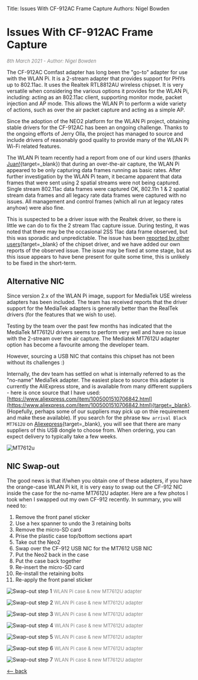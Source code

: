 Title: Issues With CF-912AC Frame Capture 
Authors: Nigel Bowden

# Issues With CF-912AC Frame Capture

<span style="font-size: small; color:gray">*8th March 2021 - Author: Nigel Bowden*</span>

The CF-912AC Comfast adapter has long been the "go-to" adapter for use with the WLAN Pi. It is a 2-stream adapter that provides support for PHYs up to 802.11ac.  It uses the Realtek RTL8812AU wireless chipset. It is very versatile when considering the various options it provides for the WLAN Pi, including: acting as an 802.11ac client, supporting monitor mode, packet injection and AP mode. This allows the WLAN Pi to perform a wide variety of actions, such as over the air packet capture and acting as a simple AP.

Since the adoption of the NEO2 platform for the WLAN Pi project, obtaining stable drivers for the CF-912AC has been an ongoing challenge. Thanks to the ongoing efforts of Jerry Olla, the project has managed to source and include drivers of reasonably good quality to provide many of the WLAN Pi Wi-Fi related features.

The WLAN Pi team recently had a report from one of our kind users (thanks [Juan!](https://twitter.com/ibanezjuan_){target=_blank}) that during an over-the-air capture, the WLAN Pi appeared to be only capturing data frames running as basic rates. After further investigation by the WLAN Pi team, it became apparent that data frames that were sent using 2 spatial streams were not being captured. Single stream 802.11ac data frames were captured OK, 802.11n 1 & 2 spatial stream data frames and all legacy rate data frames were captured with no issues. All management and control frames (which all run at legacy rates anyhow) were also fine.

This is suspected to be a driver issue with the Realtek driver, so there is little we can do to fix the 2 stream 11ac capture issue. During testing, it was noted that there may be the occasional 2SS 11ac data frame observed, but this was sporadic and unpredictable. The issue has been [reported by other users](https://github.com/aircrack-ng/rtl8812au/issues/635){target=_blank} of the chipset driver, and we have added our own reports of the observed issue. The issue may be fixed at some stage, but as this issue appears to have bene present for quite some time, this is unlikely to be fixed in the short-term.

## Alternative NIC

Since version 2.x of the WLAN Pi image, support for MediaTek USE wireless adapters has been included. The team has received reports that the driver support for the MediaTek adapters is generally better than the RealTek drivers (for the features that we wish to use). 

Testing by the team over the past few months has indicated that the MediaTek MT7612U drivers seems to perform very well and have no issue with the 2-stream over the air capture. The Mediatek MT7612U adapter option has become a favourite among the developer team.

However, sourcing a USB NIC that contains this chipset has not been without its challenges :)

Internally, the dev team has settled on what is internally referred to as the "no-name" MediaTek adapter. The easiest place to source this adapter is currently the AliExpress store, and is available from many different suppliers - here is once source that I have used: [https://www.aliexpress.com/item/1005001510706842.html](https://www.aliexpress.com/item/1005001510706842.html){target=_blank}. (Hopefully, perhaps some of our suppliers may pick up on thie requirement and make these available). If you search for the phrase `New arrival Black MT7612U` on [Aliexepress](https://www.aliexpress.com){target=_blank}, you will see that there are many suppliers of this USB dongle to choose from. When ordering, you can expect delivery to typically take a few weeks.

![MT7612u](../images/mt7612u_adapter.png)

## NIC Swap-out 

The good news is that if/when you obtain one of these adapters, if you have the orange-case WLAN Pi kit, it is very easy to swap out the CF-912 NIC inside the case for the no-name MT7612U adapter. Here are a few photos I took when I swapped out my own CF-912 recently. In summary, you will need to:

1. Remove the front panel sticker
2. Use a hex spanner to undo the 3 retaining bolts
3. Remove the micro-SD card
3. Prise the plastic case top/bottom sections apart
4. Take out the Neo2
5. Swap over the CF-912 USB NIC for the MT7612 USB NIC
6. Put the Neo2 back in the case
7. Put the case back together
8. Re-insert the micro-SD card 
9. Re-install the retaining bolts
10. Re-apply the front panel sticker

![Swap-out step 1](../images/cf912_swapout_1.jpg)
<span style="font-size: small; color:gray">WLAN Pi case & new MT7612U adapter</span>

![Swap-out step 2](../images/cf912_swapout_2.jpg)
<span style="font-size: small; color:gray">WLAN Pi case & new MT7612U adapter</span>

![Swap-out step 3](../images/cf912_swapout_3.jpg)
<span style="font-size: small; color:gray">WLAN Pi case & new MT7612U adapter</span>

![Swap-out step 4](../images/cf912_swapout_4.jpg)
<span style="font-size: small; color:gray">WLAN Pi case & new MT7612U adapter</span>

![Swap-out step 5](../images/cf912_swapout_5.jpg)
<span style="font-size: small; color:gray">WLAN Pi case & new MT7612U adapter</span>

![Swap-out step 6](../images/cf912_swapout_6.jpg)
<span style="font-size: small; color:gray">WLAN Pi case & new MT7612U adapter</span>

![Swap-out step 7](../images/cf912_swapout_7.jpg)
<span style="font-size: small; color:gray">WLAN Pi case & new MT7612U adapter</span>



[<-- back][back]

<!-- Link list -->
[back]: index.md
